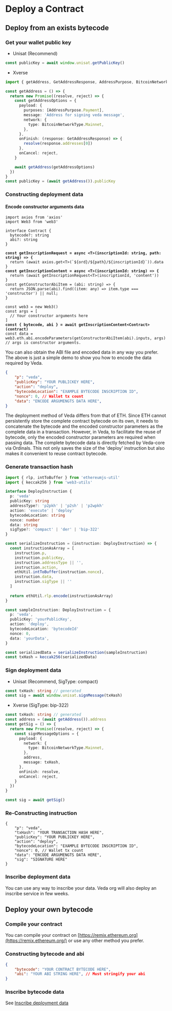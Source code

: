 # Deploy a Contract

## Deploy from an exists bytecode

### **Get your wallet public key**

* Unisat (Recommend)

```typescript
const publicKey = await window.unisat.getPublicKey()
```

* Xverse

```typescript
import { getAddress, GetAddressResponse, AddressPurpose, BitcoinNetworkType } from 'sats-connect'

const getAddress = () => {
  return new Promise((resolve, reject) => {
    const getAddressOptions = {
      payload: {
        purposes: [AddressPurpose.Payment],
        message: 'Address for signing veda message',
        network: {
          type: BitcoinNetworkType.Mainnet,
        },
      },
      onFinish: (response: GetAddressResponse) => {
        resolve(response.addresses[0])
      },
      onCancel: reject,
    }

    await getAddress(getAddressOptions)
  })
}
const publicKey = (await getAddress()).publicKey
```

### **Constructing deployment data**

#### Encode constructor arguments data

<pre class="language-typescript"><code class="lang-typescript">import axios from 'axios'
import Web3 from 'web3'

interface Contract {
  bytecode?: string
  abi?: string
}

<strong>const getInscriptionRequest = async &#x3C;T>(inscriptionId: string, path: string) => {
</strong>  return (await axios.get&#x3C;T>(`${ord}/${path}/${inscriptionId}`)).data
}
<strong>const getInscriptionContent = async &#x3C;T>(inscriptionId: string) => {
</strong>  return (await getInscriptionRequest&#x3C;T>(inscriptionId, 'content'))
}
const getConstructorAbiItem = (abi: string) => {
  return JSON.parse(abi).find((item: any) => item.type === 'constructor') || null;
}

const web3 = new Web3()
const args = [
  // Your constructor arguments here
]
<strong>const { bytecode, abi } = await getInscriptionContent&#x3C;Contract>(contract)
</strong>const data = web3.eth.abi.encodeParameters(getConstructorAbiItem(abi).inputs, args) // args is constructor arguments.
</code></pre>

You can also obtain the ABI file and encoded data in any way you prefer. The above is just a simple demo to show you how to encode the data required by Veda.

```json
{
    "p": "veda",
    "publicKey": "YOUR PUBLICKEY HERE",
    "action": "deploy",
    "bytecodeLocation": "EXAMPLE BYTECODE INSCRIPTION ID",
    "nonce": 0, // Wallet tx count
    "data": "ENCODE ARGUMENGTS DATA HERE",
}
```

The deployment method of Veda differs from that of ETH. Since ETH cannot persistently store the complete contract bytecode on its own, it needs to concatenate the bytecode and the encoded constructor parameters as the complete data in a transaction. However, in Veda, to facilitate the reuse of bytecode, only the encoded constructor parameters are required when passing data. The complete bytecode data is directly fetched by Veda-core via Ordinals. This not only saves the size of the 'deploy' instruction but also makes it convenient to reuse contract bytecode.

### Generate transaction hash

```typescript
import { rlp, intToBuffer } from 'ethereumjs-util'
import { keccak256 } from 'web3-utils'

interface DeployInstruction {
  p: 'veda'
  publicKey: string
  addressType?: 'p2pkh' | 'p2sh' | 'p2wpkh'
  action: 'execute' | 'deploy'
  bytecodeLocation: string
  nonce: number
  data: string
  sigType?: 'compact' | 'der' | 'bip-322'
}

const serializeInstruction = (instruction: DeployInstruction) => {
  const instructionAsArray = [
    instruction.p,
    instruction.publicKey,
    instruction.addressType || '',
    instruction.action,
    ethUtil.intToBuffer(instruction.nonce),
    instruction.data,
    instruction.sigType || ''
  ]
  
  return ethUtil.rlp.encode(instructionAsArray)
}

const sampleInstruction: DeployInstruction = {
  p: 'veda',
  publicKey: 'yourPublicKey',
  action: 'deploy',
  bytecodeLocation: 'bytecodeId'
  nonce: 0,
  data: 'yourData',
}

const serializedData = serializeInstruction(sampleInstruction)
const txHash = keccak256(serializedData)

```

### **Sign deployment data**

* Unisat (Recommend, SigType: compact)

```typescript
const txHash: string // generated
const sig = await window.unisat.signMessage(txHash)
```

* Xverse (SigType: bip-322)

```typescript
const txHash: string // generated
const address = (await getAddress()).address
const getSig = () => {
  return new Promise((resolve, reject) => {
    const signMessageOptions = {
      payload: {
        network: {
          type: BitcoinNetworkType.Mainnet,
        },
        address,
        message: txHash,
      },
      onFinish: resolve,
      onCancel: reject,
    }
  })
}

const sig = await getSig()
```

### **Re-Constructing instruction**

```
{
    "p": "veda",
    "txHash": "YOUR TRANSACTION HASH HERE",
    "publicKey": "YOUR PUBLICKEY HERE",
    "action": "deploy",
    "bytecodeLocation": "EXAMPLE BYTECODE INSCRIPTION ID",
    "nonce": 0, // Wallet tx count
    "data": "ENCODE ARGUMENGTS DATA HERE",
    "sig": "SIGNATURE HERE"
}
```

### **Inscribe deployment data**

You can use any way to inscribe your data. Veda org will also deploy an inscribe service in few weeks.

## Deploy your own bytecode

### **Compile your contract**

You can compile your contract on [https://remix.ethereum.org](https://remix.ethereum.org/) or use any other method you prefer.

### **Constructing bytecode and abi**

```json
{
    "bytecode": "YOUR CONTRACT BYTECODE HERE",
    "abi": "YOUR ABI STRING HERE", // Must stringify your abi
}
```

### Inscribe bytecode data

See [Inscribe deployment data](deploy-a-contract.md#inscribe-deployment-data)
